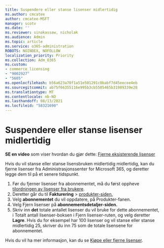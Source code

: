 ```yaml
---
title: Suspendere eller stanse lisenser midlertidig
ms.author: cmcatee
author: cmcatee-MSFT
manager: scotv
ms.date: ''
ms.reviewer: sinakassaw, nicholak
ms.audience: Admin
ms.topic: article
ms.service: o365-administration
ROBOTS: NOINDEX, NOFOLLOW
localization_priority: Priority
ms.collection: Adm_O365
ms.custom:
- commerce_licensing
- "9002927"
- "5605"
ms.openlocfilehash: b56a623a70f1a51e501291c0babf7d45eecee4eb
ms.sourcegitcommit: ab75f66355116e995b3cb5505465b31989339e28
ms.translationtype: MT
ms.contentlocale: nb-NO
ms.lasthandoff: 08/13/2021
ms.locfileid: "58321690"
---
```

# <a name="suspend-or-pause-licenses"></a>Suspendere eller stanse lisenser midlertidig

**SE en video** som viser hvordan du gjør dette: [Fjerne eksisterende lisenser](https://go.microsoft.com/fwlink/p/?linkid=2154938)

Hvis du vil stanse eller stanse lisensbruken midlertidig midlertidig, kan du fjerne lisenser fra Administrasjonssenter for Microsoft 365, og deretter legge dem til på et senere tidspunkt.

1. Før du fjerner lisenser fra abonnementet, må du først oppheve [tilordningen av lisenser fra brukere](https://docs.microsoft.com/microsoft-365/admin/manage/remove-licenses-from-users).
2. Deretter går du til **Fakturering**  >  [produkter-siden.](https://go.microsoft.com/fwlink/p/?linkid=842054)
3. Velg **abonnementet** du vil oppdatere, på Produkter-fanen.
4. Velg Fjern lisenser på **abonnementsdetaljer-siden.**
5. Skriv inn **det** totale antallet  lisenser du vil bruke for dette abonnementet, i Totalt antall lisenser-boksen i Fjern lisenser-ruten, og velg deretter **Lagre**. Hvis du for eksempel har 100 lisenser og vil stanse eller stanse midlertidig 25, skriver du inn 75 som de totale lisensene for abonnementet.

Hvis du vil ha mer informasjon, kan du se [Kjøpe eller fjerne lisenser](https://docs.microsoft.com/microsoft-365/commerce/licenses/buy-licenses).